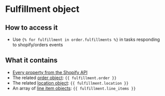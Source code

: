 # Fulfillment object

## How to access it

* Use `{% for fulfillment in order.fulfillments %}` in tasks responding to shopify/orders events

## What it contains

* [Every property from the Shopify API](https://help.shopify.com/en/api/reference/shipping-and-fulfillment/fulfillment)
* The related [order object](https://docs.usemechanic.com/article/401-the-order-object): `{{ fulfillment.order }}`
* The related [location object](https://docs.usemechanic.com/article/376-the-location-object): `{{ fulfillment.location }}`
* An array of [line item objects](https://docs.usemechanic.com/article/400-the-line-item-object): `{{ fulfillment.line_items }}`

